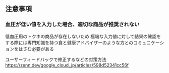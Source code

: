 ## 注意事項

###  血圧が低い値を入力した場合、適切な商品が推奨されない

低血圧用のトクホの商品が存在しないため
極端な入力値に対して結果の確認をする際には専門知識を持つ食と健康アドバイザーのような方とのコミュニケーションをはさむ必要がある

ユーザーフィードバックで修正するなどの対策方法
https://zenn.dev/google_cloud_jp/articles/598d52341cc56f

